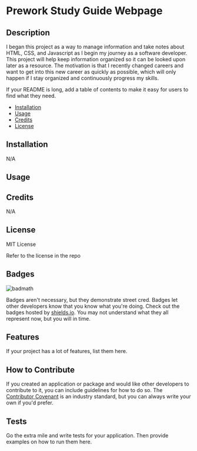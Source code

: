 # Prework Study Guide Webpage
## Description


I began this project as a way to manage information and take notes about HTML, CSS, and Javascript as I begin my journey as a software developer. This project will help keep information organized so it can be looked upon later as a resource. The motivation is that I recently changed careers and want to get into this new career as quickly as possible, which will only happen if I stay organized and continuously progress my skills. 


If your README is long, add a table of contents to make it easy for users to find what they need.

- [Installation](#installation)
- [Usage](#usage)
- [Credits](#credits)
- [License](#license)

## Installation

N/A

## Usage



## Credits

N/A

## License

MIT License

Refer to the license in the repo



## Badges

![badmath](https://img.shields.io/github/languages/top/nielsenjared/badmath)

Badges aren't necessary, but they demonstrate street cred. Badges let other developers know that you know what you're doing. Check out the badges hosted by [shields.io](https://shields.io/). You may not understand what they all represent now, but you will in time.

## Features

If your project has a lot of features, list them here.

## How to Contribute

If you created an application or package and would like other developers to contribute to it, you can include guidelines for how to do so. The [Contributor Covenant](https://www.contributor-covenant.org/) is an industry standard, but you can always write your own if you'd prefer.

## Tests

Go the extra mile and write tests for your application. Then provide examples on how to run them here.